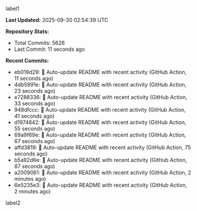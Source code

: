
label1 
<!-- ACTIVITY_START -->
**Last Updated:** 2025-09-30 02:54:39 UTC

**Repository Stats:**
- Total Commits: 5626
- Last Commit: 11 seconds ago

**Recent Commits:**
- eb019d29: 🤖 Auto-update README with recent activity (GitHub Action, 11 seconds ago)
- 4db5991e: 🤖 Auto-update README with recent activity (GitHub Action, 23 seconds ago)
- e7288336: 🤖 Auto-update README with recent activity (GitHub Action, 33 seconds ago)
- 948dfccc: 🤖 Auto-update README with recent activity (GitHub Action, 41 seconds ago)
- d1974842: 🤖 Auto-update README with recent activity (GitHub Action, 55 seconds ago)
- 69a9f69e: 🤖 Auto-update README with recent activity (GitHub Action, 67 seconds ago)
- affd3819: 🤖 Auto-update README with recent activity (GitHub Action, 75 seconds ago)
- b5a92d6e: 🤖 Auto-update README with recent activity (GitHub Action, 87 seconds ago)
- a2009061: 🤖 Auto-update README with recent activity (GitHub Action, 2 minutes ago)
- 6e5235e3: 🤖 Auto-update README with recent activity (GitHub Action, 2 minutes ago)
<!-- ACTIVITY_END -->

label2
